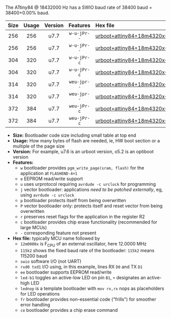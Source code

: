 The ATtiny84 @ 18432000 Hz has a SWIO baud rate of 38400 baud = 38400+0.00% baud.

|Size|Usage|Version|Features|Hex file|
|:-:|:-:|:-:|:-:|:--|
|256|256|u7.7|`w-u-jPr--`|[urboot+attiny84+18m4320x+++38k4_swio_rxa3_txa2_led+a4.hex](https://raw.githubusercontent.com/stefanrueger/urboot.hex/main/mcus/attiny84/external_oscillator/fcpu+18m4320_Hz/br+++38k4_bps/urboot+attiny84+18m4320x+++38k4_swio_rxa3_txa2_led+a4.hex)|
|256|256|u7.7|`w-u-jPr--`|[urboot+attiny84+18m4320x+++38k4_swio_rxa3_txa2_lednop.hex](https://raw.githubusercontent.com/stefanrueger/urboot.hex/main/mcus/attiny84/external_oscillator/fcpu+18m4320_Hz/br+++38k4_bps/urboot+attiny84+18m4320x+++38k4_swio_rxa3_txa2_lednop.hex)|
|304|320|u7.7|`w-u-jPr-c`|[urboot+attiny84+18m4320x+++38k4_swio_rxa3_txa2_led+a4_fr_ce.hex](https://raw.githubusercontent.com/stefanrueger/urboot.hex/main/mcus/attiny84/external_oscillator/fcpu+18m4320_Hz/br+++38k4_bps/urboot+attiny84+18m4320x+++38k4_swio_rxa3_txa2_led+a4_fr_ce.hex)|
|304|320|u7.7|`w-u-jPr-c`|[urboot+attiny84+18m4320x+++38k4_swio_rxa3_txa2_lednop_fr_ce.hex](https://raw.githubusercontent.com/stefanrueger/urboot.hex/main/mcus/attiny84/external_oscillator/fcpu+18m4320_Hz/br+++38k4_bps/urboot+attiny84+18m4320x+++38k4_swio_rxa3_txa2_lednop_fr_ce.hex)|
|314|320|u7.7|`weu-jpr--`|[urboot+attiny84+18m4320x+++38k4_swio_rxa3_txa2_ee_led+a4.hex](https://raw.githubusercontent.com/stefanrueger/urboot.hex/main/mcus/attiny84/external_oscillator/fcpu+18m4320_Hz/br+++38k4_bps/urboot+attiny84+18m4320x+++38k4_swio_rxa3_txa2_ee_led+a4.hex)|
|314|320|u7.7|`weu-jpr--`|[urboot+attiny84+18m4320x+++38k4_swio_rxa3_txa2_ee_lednop.hex](https://raw.githubusercontent.com/stefanrueger/urboot.hex/main/mcus/attiny84/external_oscillator/fcpu+18m4320_Hz/br+++38k4_bps/urboot+attiny84+18m4320x+++38k4_swio_rxa3_txa2_ee_lednop.hex)|
|372|384|u7.7|`weu-jPr-c`|[urboot+attiny84+18m4320x+++38k4_swio_rxa3_txa2_ee_led+a4_fr_ce.hex](https://raw.githubusercontent.com/stefanrueger/urboot.hex/main/mcus/attiny84/external_oscillator/fcpu+18m4320_Hz/br+++38k4_bps/urboot+attiny84+18m4320x+++38k4_swio_rxa3_txa2_ee_led+a4_fr_ce.hex)|
|372|384|u7.7|`weu-jPr-c`|[urboot+attiny84+18m4320x+++38k4_swio_rxa3_txa2_ee_lednop_fr_ce.hex](https://raw.githubusercontent.com/stefanrueger/urboot.hex/main/mcus/attiny84/external_oscillator/fcpu+18m4320_Hz/br+++38k4_bps/urboot+attiny84+18m4320x+++38k4_swio_rxa3_txa2_ee_lednop_fr_ce.hex)|

- **Size:** Bootloader code size including small table at top end
- **Usage:** How many bytes of flash are needed, ie, HW boot section or a multiple of the page size
- **Version:** For example, u7.6 is an urboot version, o5.2 is an optiboot version
- **Features:**
  + `w` bootloader provides `pgm_write_page(sram, flash)` for the application at `FLASHEND-4+1`
  + `e` EEPROM read/write support
  + `u` uses urprotocol requiring `avrdude -c urclock` for programming
  + `j` vector bootloader: applications *need to be patched externally*, eg, using `avrdude -c urclock`
  + `p` bootloader protects itself from being overwritten
  + `P` vector bootloader only: protects itself and reset vector from being overwritten
  + `r` preserves reset flags for the application in the register R2
  + `c` bootloader provides chip erase functionality (recommended for large MCUs)
  + `-` corresponding feature not present
- **Hex file:** typically MCU name followed by
  + `12m0000x` is F<sub>CPU</sub> of an external oscillator, here 12.0000 MHz
  + `115k2` shows the fixed baud rate of the bootloader: `115k2` means 115200 baud
  + `swio` software I/O (not UART)
  + `rxd0 txd1` I/O using, in this example, lines RX `D0` and TX `D1`
  + `ee` bootloader supports EEPROM read/write
  + `led-b1` toggles an active-low LED on pin `B1`, `+` designates an active-high LED
  + `lednop` is a template bootloader with `mov rx,rx` nops as placeholders for LED operations
  + `fr` bootloader provides non-essential code ("frills") for smoother error handling
  + `ce` bootloader provides a chip erase command
